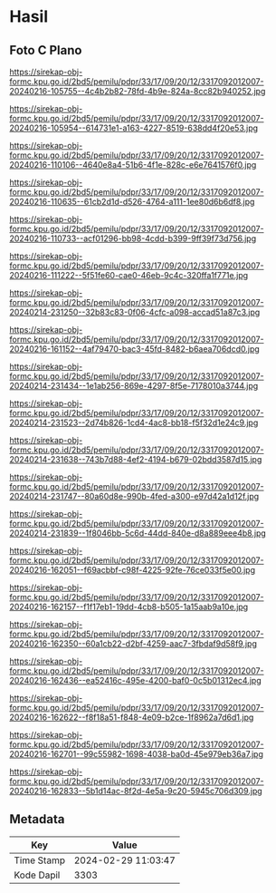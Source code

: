# Hasil

## Foto C Plano

https://sirekap-obj-formc.kpu.go.id/2bd5/pemilu/pdpr/33/17/09/20/12/3317092012007-20240216-105755--4c4b2b82-78fd-4b9e-824a-8cc82b940252.jpg

https://sirekap-obj-formc.kpu.go.id/2bd5/pemilu/pdpr/33/17/09/20/12/3317092012007-20240216-105954--614731e1-a163-4227-8519-638dd4f20e53.jpg

https://sirekap-obj-formc.kpu.go.id/2bd5/pemilu/pdpr/33/17/09/20/12/3317092012007-20240216-110106--4640e8a4-51b6-4f1e-828c-e6e7641576f0.jpg

https://sirekap-obj-formc.kpu.go.id/2bd5/pemilu/pdpr/33/17/09/20/12/3317092012007-20240216-110635--61cb2d1d-d526-4764-a111-1ee80d6b6df8.jpg

https://sirekap-obj-formc.kpu.go.id/2bd5/pemilu/pdpr/33/17/09/20/12/3317092012007-20240216-110733--acf01296-bb98-4cdd-b399-9ff39f73d756.jpg

https://sirekap-obj-formc.kpu.go.id/2bd5/pemilu/pdpr/33/17/09/20/12/3317092012007-20240216-111222--5f51fe60-cae0-46eb-9c4c-320ffa1f771e.jpg

https://sirekap-obj-formc.kpu.go.id/2bd5/pemilu/pdpr/33/17/09/20/12/3317092012007-20240214-231250--32b83c83-0f06-4cfc-a098-accad51a87c3.jpg

https://sirekap-obj-formc.kpu.go.id/2bd5/pemilu/pdpr/33/17/09/20/12/3317092012007-20240216-161152--4af79470-bac3-45fd-8482-b6aea706dcd0.jpg

https://sirekap-obj-formc.kpu.go.id/2bd5/pemilu/pdpr/33/17/09/20/12/3317092012007-20240214-231434--1e1ab256-869e-4297-8f5e-7178010a3744.jpg

https://sirekap-obj-formc.kpu.go.id/2bd5/pemilu/pdpr/33/17/09/20/12/3317092012007-20240214-231523--2d74b826-1cd4-4ac8-bb18-f5f32d1e24c9.jpg

https://sirekap-obj-formc.kpu.go.id/2bd5/pemilu/pdpr/33/17/09/20/12/3317092012007-20240214-231638--743b7d88-4ef2-4194-b679-02bdd3587d15.jpg

https://sirekap-obj-formc.kpu.go.id/2bd5/pemilu/pdpr/33/17/09/20/12/3317092012007-20240214-231747--80a60d8e-990b-4fed-a300-e97d42a1d12f.jpg

https://sirekap-obj-formc.kpu.go.id/2bd5/pemilu/pdpr/33/17/09/20/12/3317092012007-20240214-231839--1f8046bb-5c6d-44dd-840e-d8a889eee4b8.jpg

https://sirekap-obj-formc.kpu.go.id/2bd5/pemilu/pdpr/33/17/09/20/12/3317092012007-20240216-162051--f69acbbf-c98f-4225-92fe-76ce033f5e00.jpg

https://sirekap-obj-formc.kpu.go.id/2bd5/pemilu/pdpr/33/17/09/20/12/3317092012007-20240216-162157--f1f17eb1-19dd-4cb8-b505-1a15aab9a10e.jpg

https://sirekap-obj-formc.kpu.go.id/2bd5/pemilu/pdpr/33/17/09/20/12/3317092012007-20240216-162350--60a1cb22-d2bf-4259-aac7-3fbdaf9d58f9.jpg

https://sirekap-obj-formc.kpu.go.id/2bd5/pemilu/pdpr/33/17/09/20/12/3317092012007-20240216-162436--ea52416c-495e-4200-baf0-0c5b01312ec4.jpg

https://sirekap-obj-formc.kpu.go.id/2bd5/pemilu/pdpr/33/17/09/20/12/3317092012007-20240216-162622--f8f18a51-f848-4e09-b2ce-1f8962a7d6d1.jpg

https://sirekap-obj-formc.kpu.go.id/2bd5/pemilu/pdpr/33/17/09/20/12/3317092012007-20240216-162701--99c55982-1698-4038-ba0d-45e979eb36a7.jpg

https://sirekap-obj-formc.kpu.go.id/2bd5/pemilu/pdpr/33/17/09/20/12/3317092012007-20240216-162833--5b1d14ac-8f2d-4e5a-9c20-5945c706d309.jpg


## Metadata

| Key        | Value               |
| ---------- | ------------------- |
| Time Stamp | 2024-02-29 11:03:47 |
| Kode Dapil | 3303                |




